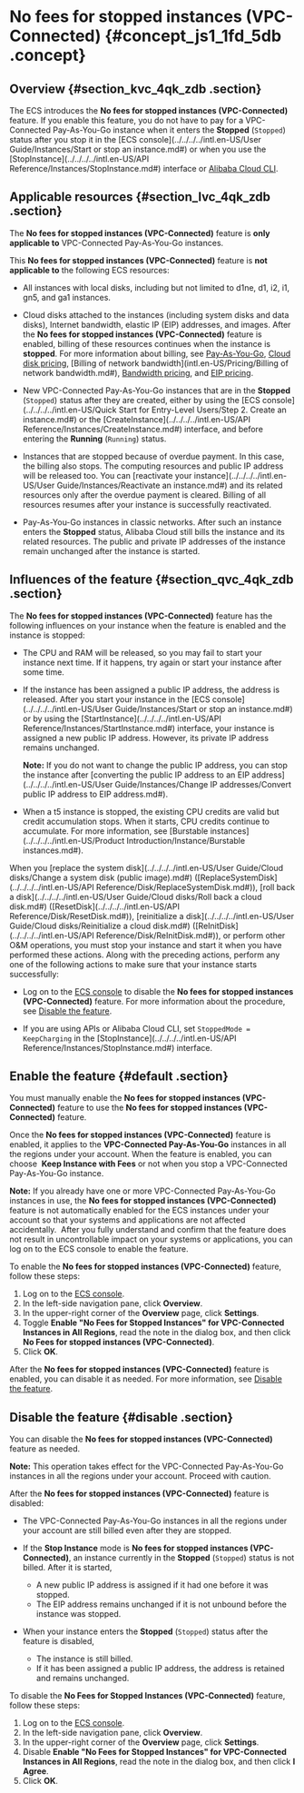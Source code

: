 # No fees for stopped instances \(VPC-Connected\) {#concept_js1_1fd_5db .concept}

## Overview {#section_kvc_4qk_zdb .section}

The ECS introduces the **No fees for stopped instances \(VPC-Connected\)** feature. If you enable this feature, you do not have to pay for a VPC-Connected Pay-As-You-Go instance when it enters the **Stopped** \(`Stopped`\) status after you stop it in the [ECS console](../../../../intl.en-US/User Guide/Instances/Start or stop an instance.md#) or when you use the [StopInstance](../../../../intl.en-US/API Reference/Instances/StopInstance.md#) interface or [Alibaba Cloud CLI](https://www.alibabacloud.com/help/product/29991.htm).

## Applicable resources {#section_lvc_4qk_zdb .section}

The **No fees for stopped instances \(VPC-Connected\)** feature is **only applicable to** VPC-Connected Pay-As-You-Go instances.  

This **No fees for stopped instances \(VPC-Connected\)** feature is **not applicable to** the following ECS resources:

-   All instances with local disks, including but not limited to d1ne, d1, i2, i1, gn5, and ga1 instances.

-   Cloud disks attached to the instances \(including system disks and data disks\), Internet bandwidth, elastic IP \(EIP\) addresses, and images. After the **No fees for stopped instances \(VPC-Connected\)** feature is enabled, billing of these resources continues when the instance is **stopped**. For more information about billing, see [Pay-As-You-Go](intl.en-US/Pricing/Pay-As-You-Go.md#), [Cloud disk pricing](https://www.alibabacloud.com/product/ecs), [Billing of network bandwidth](intl.en-US/Pricing/Billing of network bandwidth.md#), [Bandwidth pricing](https://www.alibabacloud.com/product/ecs), and [EIP pricing](https://www.alibabacloud.com/help/doc-detail/72142.htm).

-   New VPC-Connected Pay-As-You-Go instances that are in the **Stopped** \(`Stopped`\) status after they are created, either by using the [ECS console](../../../../intl.en-US/Quick Start for Entry-Level Users/Step 2. Create an instance.md#) or the [CreateInstance](../../../../intl.en-US/API Reference/Instances/CreateInstance.md#) interface, and before entering the **Running** \(`Running`\) status.

-   Instances that are stopped because of overdue payment. In this case, the billing also stops. The computing resources and public IP address will be released too. You can [reactivate your instance](../../../../intl.en-US/User Guide/Instances/Reactivate an instance.md#) and its related resources only after the overdue payment is cleared. Billing of all resources resumes after your instance is successfully reactivated.

-   Pay-As-You-Go instances in classic networks. After such an instance enters the **Stopped** status, Alibaba Cloud still bills the instance and its related resources. The public and private IP addresses of the instance remain unchanged after the instance is started.


## Influences of the feature {#section_qvc_4qk_zdb .section}

The **No fees for stopped instances \(VPC-Connected\)** feature has the following influences on your instance when the feature is enabled and the instance is stopped:

-   The CPU and RAM will be released, so you may fail to start your instance next time. If it happens, try again or start your instance after some time.

-   If the instance has been assigned a public IP address, the address is released. After you start your instance in the [ECS console](../../../../intl.en-US/User Guide/Instances/Start or stop an instance.md#) or by using the [StartInstance](../../../../intl.en-US/API Reference/Instances/StartInstance.md#) interface, your instance is assigned a new public IP address. However, its private IP address remains unchanged.

    **Note:** If you do not want to change the public IP address, you can stop the instance after [converting the public IP address to an EIP address](../../../../intl.en-US/User Guide/Instances/Change IP addresses/Convert public IP address to EIP address.md#).

-   When a t5 instance is stopped, the existing CPU credits are valid but credit accumulation stops. When it starts, CPU credits continue to accumulate. For more information, see [Burstable instances](../../../../intl.en-US/Product Introduction/Instance/Burstable instances.md#).


When you [replace the system disk](../../../../intl.en-US/User Guide/Cloud disks/Change a system disk (public image).md#) \([ReplaceSystemDisk](../../../../intl.en-US/API Reference/Disk/ReplaceSystemDisk.md#)\), [roll back a disk](../../../../intl.en-US/User Guide/Cloud disks/Roll back a cloud disk.md#) \([ResetDisk](../../../../intl.en-US/API Reference/Disk/ResetDisk.md#)\), [reinitialize a disk](../../../../intl.en-US/User Guide/Cloud disks/Reinitialize a cloud disk.md#) \([ReInitDisk](../../../../intl.en-US/API Reference/Disk/ReInitDisk.md#)\), or perform other O&M operations, you must stop your instance and start it when you have performed these actions. Along with the preceding actions, perform any one of the following actions to make sure that your instance starts successfully:

-   Log on to the [ECS console](https://ecs.console.aliyun.com/#/home) to disable the **No fees for stopped instances \(VPC-Connected\)** feature. For more information about the procedure, see [Disable the feature](#disable).

-   If you are using APIs or Alibaba Cloud CLI, set `StoppedMode = KeepCharging` in the [StopInstance](../../../../intl.en-US/API Reference/Instances/StopInstance.md#) interface.


## Enable the feature {#default .section}

You must manually enable the **No fees for stopped instances \(VPC-Connected\)** feature to use the **No fees for stopped instances \(VPC-Connected\)** feature.

Once the **No fees for stopped instances \(VPC-Connected\)** feature is enabled, it applies to the **VPC-Connected Pay-As-You-Go** instances in all the regions under your account. When the feature is enabled, you can choose  **Keep Instance with Fees** or not when you stop a VPC-Connected Pay-As-You-Go instance.

**Note:** If you already have one or more VPC-Connected Pay-As-You-Go instances in use, the **No fees for stopped instances \(VPC-Connected\)** feature is not automatically enabled for the ECS instances under your account so that your systems and applications are not affected accidentally.  After you fully understand and confirm that the feature does not result in uncontrollable impact on your systems or applications, you can log on to the ECS console to enable the feature.

To enable the **No fees for stopped instances \(VPC-Connected\)** feature, follow these steps:

1.  Log on to the [ECS console](https://ecs.console.aliyun.com/#/home).
2.  In the left-side navigation pane, click **Overview**.
3.  In the upper-right corner of the **Overview** page, click **Settings**.
4.  Toggle **Enable "No Fees for Stopped Instances" for VPC-Connected Instances in All Regions**, read the note in the dialog box, and then click **No Fees for stopped instances \(VPC-Connected\)**.
5.  Click **OK**.

After the **No fees for stopped instances \(VPC-Connected\)** feature is enabled, you can disable it as needed. For more information, see [Disable the feature](#disable).

## Disable the feature {#disable .section}

You can disable the **No fees for stopped instances \(VPC-Connected\)** feature as needed.

**Note:** This operation takes effect for the VPC-Connected Pay-As-You-Go instances in all the regions under your account. Proceed with caution.

After the **No fees for stopped instances \(VPC-Connected\)** feature is disabled:

-   The VPC-Connected Pay-As-You-Go instances in all the regions under your account are still billed even after they are stopped.

-   If the **Stop Instance** mode is **No fees for stopped instances \(VPC-Connected\)**, an instance currently in the **Stopped** \(`Stopped`\) status is not billed. After it is started,

    -   A new public IP address is assigned if it had one before it was stopped.
    -   The EIP address remains unchanged if it is not unbound before the instance was stopped.
-   When your instance enters the **Stopped** \(`Stopped`\) status after the feature is disabled,

    -   The instance is still billed.
    -   If it has been assigned a public IP address, the address is retained and remains unchanged.

To disable the **No Fees for Stopped Instances \(VPC-Connected\)** feature, follow these steps:

1.  Log on to the [ECS console](https://ecs.console.aliyun.com/#/home).
2.  In the left-side navigation pane, click **Overview**.
3.  In the upper-right corner of the **Overview** page, click **Settings**.
4.  Disable **Enable "No Fees for Stopped Instances" for VPC-Connected Instances in All Regions**, read the note in the dialog box, and then click **I Agree**.
5.  Click **OK**.

